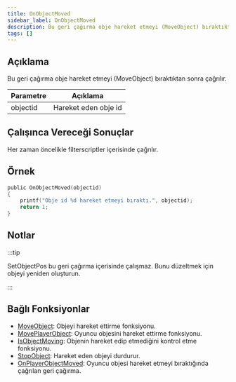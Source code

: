 ```yaml
---
title: OnObjectMoved
sidebar_label: OnObjectMoved
description: Bu geri çağırma obje hareket etmeyi (MoveObject) bıraktıktan sonra çağrılır.
tags: []
---
```


## Açıklama

Bu geri çağırma obje hareket etmeyi (MoveObject) bıraktıktan sonra çağrılır.

| Parametre       | Açıklama             |
| -------- | -------------------- |
| objectid | Hareket eden obje id |

## Çalışınca Vereceği Sonuçlar

Her zaman öncelikle filterscriptler içerisinde çağrılır.

## Örnek

```c
public OnObjectMoved(objectid)
{
    printf("Obje id %d hareket etmeyi bıraktı.", objectid);
    return 1;
}
```

## Notlar

:::tip

SetObjectPos bu geri çağırma içerisinde çalışmaz. Bunu düzeltmek için objeyi yeniden oluşturun.

:::

## Bağlı Fonksiyonlar

- [MoveObject](../functions/MoveObject.md): Objeyi hareket ettirme fonksiyonu.
- [MovePlayerObject](../functions/MovePlayerObject.md): Oyuncu objesini hareket ettirme fonksiyonu.
- [IsObjectMoving](../functions/IsObjectMoving.md): Objenin hareket edip etmediğini kontrol etme fonksiyonu.
- [StopObject](../functions/StopObject.md): Hareket eden objeyi durdurur.
- [OnPlayerObjectMoved](OnPlayerObjectMoved.md): Oyuncu objesi hareket etmeyi bıraktığında çağrılan geri çağırma.
